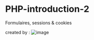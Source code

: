 # PHP-introduction-2
Formulaires, sessions &amp; cookies

created by : ![image](https://github.com/DevFoxie/PHP-introduction-2/assets/120173004/91179c58-5ba4-4f0b-8ff1-b9d0a54c03bf)
